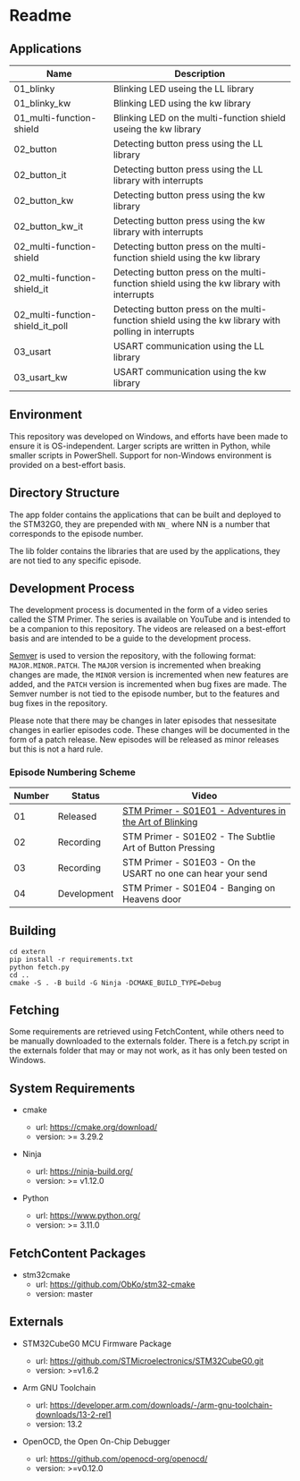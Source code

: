 # Readme

## Applications

|Name|Description|
|---|---|
|01_blinky|Blinking LED useing the LL library|
|01_blinky_kw|Blinking LED using the kw library|
|01_multi-function-shield|Blinking LED on the multi-function shield useing the kw library|
|02_button|Detecting button  press using the LL library|
|02_button_it|Detecting button press using the LL library with interrupts|
|02_button_kw|Detecting button  press using the kw library|
|02_button_kw_it|Detecting button  press using the kw library with interrupts|
|02_multi-function-shield|Detecting button  press on the multi-function shield using the kw library|
|02_multi-function-shield_it|Detecting button  press on the multi-function shield using the kw library with interrupts|
|02_multi-function-shield_it_poll|Detecting button  press on the multi-function shield using the kw library with polling in interrupts|
|03_usart|USART communication using the LL library|
|03_usart_kw|USART communication using the kw library|




## Environment

This repository was developed on Windows, and efforts have been made to ensure it is OS-independent. Larger scripts are written in Python, while smaller scripts in PowerShell. Support for non-Windows environment is provided on a best-effort basis.

## Directory Structure

The app folder contains the applications that can be built and deployed to the STM32G0, they are prepended with `NN_` where NN is a number that corresponds to the episode number. 

The lib folder contains the libraries that are used by the applications, they are not tied to any specific episode.

## Development Process

The development process is documented in the form of a video series called the STM Primer. The series is available on YouTube and is intended to be a companion to this repository. The videos are released on a best-effort basis and are intended to be a guide to the development process.

[Semver](https://semver.org/) is used to version the repository, with the following format: `MAJOR.MINOR.PATCH`. The `MAJOR` version is incremented when breaking changes are made, the `MINOR` version is incremented when new features are added, and the `PATCH` version is incremented when bug fixes are made. The Semver number is not tied to the episode number, but to the features and bug fixes in the repository.

Please note that there may be changes in later episodes that nessesitate changes in earlier episodes code. These changes will be documented in the form of a patch release. New episodes will be released as minor releases but this is not a hard rule.

### Episode Numbering Scheme

|Number|Status|Video|
|---|---|---|
|01|Released|[STM Primer - S01E01 - Adventures in the Art of Blinking](https://youtu.be/0vRnZDV55ms)|
|02|Recording|STM Primer - S01E02 - The Subtlie Art of Button Pressing|
|03|Recording|STM Primer - S01E03 - On the USART no one can hear your send|
|04|Development|STM Primer - S01E04 - Banging on Heavens door|

  
## Building
```
cd extern
pip install -r requirements.txt
python fetch.py
cd ..
cmake -S . -B build -G Ninja -DCMAKE_BUILD_TYPE=Debug
```

## Fetching

Some requirements are retrieved using FetchContent, while others need to be manually downloaded to the externals folder. There is a fetch.py script in the externals folder that may or may not work, as it has only been tested on Windows.

## System Requirements

- cmake
    - url: https://cmake.org/download/
    - version: >= 3.29.2
    
- Ninja
    - url: https://ninja-build.org/
    - version: >= v1.12.0

- Python
    - url: https://www.python.org/
    - version: >= 3.11.0
    
## FetchContent Packages

- stm32cmake
    - url: https://github.com/ObKo/stm32-cmake
    - version: master

## Externals

- STM32CubeG0 MCU Firmware Package
    - url: https://github.com/STMicroelectronics/STM32CubeG0.git
    - version: >=v1.6.2

- Arm GNU Toolchain
    - url: https://developer.arm.com/downloads/-/arm-gnu-toolchain-downloads/13-2-rel1
    - version: 13.2

- OpenOCD, the Open On-Chip Debugger
    - url: https://github.com/openocd-org/openocd/
    - version: >=v0.12.0
